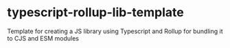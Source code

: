 # typescript-rollup-lib-template
Template for creating a JS library using Typescript and Rollup for bundling it to CJS and ESM modules
